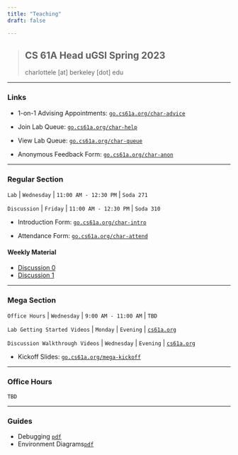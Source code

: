 ```yaml
---
title: "Teaching"
draft: false

---
```




> ## CS 61A Head uGSI Spring 2023
> charlottele [at] berkeley [dot] edu 
<!-- > <details>

</details> -->

---

### Links

- 1-on-1 Advising Appointments: [`go.cs61a.org/char-advice`](http://go.cs61a.org/char-advice)

- Join Lab Queue: [`go.cs61a.org/char-help`](http://go.cs61a.org/char-help)

- View Lab Queue: [`go.cs61a.org/char-queue`](http://go.cs61a.org/char-queue)

- Anonymous Feedback Form: [`go.cs61a.org/char-anon`](https://go.cs61a.org/char-anon)

--- 
### Regular Section 

`Lab` | `Wednesday` | `11:00 AM - 12:30 PM` | `Soda 271`

`Discussion` | `Friday` | `11:00 AM - 12:30 PM` | `Soda 310`

- Introduction Form: [`go.cs61a.org/char-intro`](https://go.cs61a.org/char-intro)

- Attendance Form: [`go.cs61a.org/char-attend`](https://go.cs61a.org/char-attend)

#### Weekly Material
- [Discussion 0](https://drive.google.com/file/d/1cNf66giT3-nGpcnWA2lEjWpyz9bn3omF/view?usp=share_link)
- [Discussion 1](https://drive.google.com/file/d/1a6DlWb9OAlHF4sA-ZNs8dGgNq_Pt6-Dk/view?usp=sharing)


--- 
### Mega Section

`Office Hours` | `Wednesday` | `9:00 AM - 11:00 AM` | `TBD`

`Lab Getting Started Videos` | `Monday` | `Evening` | [`cs61a.org`](https://cs61a.org/)

`Discussion Walkthrough Videos` | `Wednesday` | `Evening` | [`cs61a.org`](https://cs61a.org/)


- Kickoff Slides: [`go.cs61a.org/mega-kickoff`](https://go.cs61a.org/mega-kickoff)

---
### Office Hours 

`TBD`

---
<!-- 
### Links
  
- Attendance Form: [`go.cs61a.org/char-attend`](https://go.cs61a.org/char-attend)
- Anonymous Feedback Form: [`go.cs61a.org/char-anon`](https://go.cs61a.org/char-anon)
- 1-on-1 Advising Appointments: [`go.cs61a.org/char-advice`](http://go.cs61a.org/char-advice)
- Join Lab Queue: [`go.cs61a.org/char-help`](http://go.cs61a.org/char-help)
- View Lab Queue: [`go.cs61a.org/char-queue`](http://go.cs61a.org/char-queue)

---

### Logistics
- Congrats for finishing the midterm! Thank you so much for being in my section this summer :) 
- Please fill out [this](https://forms.gle/ohGt5VGismVp5Exs6) form if you're missing any points. 
- As of Aug 14, I have updated all points. Let me know if they don't show up by Aug 15.


<details>
<summary>
Attendance
</summary>
<blockquote>

- Discussion
    - The secret word will be given at the end of section.
    - You must attend the entire section.
    - Your attendance status will be verified with the Zoom meeting data.
- Lab
    - The secret word will be given towards the beginning of section.
    - You can use this time to work on the lab assignment and ask any questions.
    - If you complete the lab assignment before section, you can submit your okpy link as the secret word for credit.

</blockquote>
</details>

<details>
<summary>
Contact 
</summary>
<blockquote>

- Please use Piazza or office hours for debugging and general logistical questions.
- I'm happy to respond to emails, but there are almost 100 students enrolled in my section so it's a bit difficult. Emails should generally be reserved for personal or section-specific matters.
- Dozens of staff monitor Piazza all day, so you'll recieve a much faster response there.

</blockquote>
</details>




---
### Weekly Material & Guides
[`Google Drive`](https://drive.google.com/drive/folders/1x_PFftGclLJHIL6CGmp-T1zS2WDeteyK?usp=sharing)

<p style="margin-bottom:0;">
    Discussion 11 Videos
    Make sure video quality is set to the highest.
</p>
<p style="margin : 0; padding-top:0; margin-left: 30px">
  Introduction to Regex
  <a href="https://youtu.be/YVG_GQjzbXw"><code>link</code></a>
</p>
<p style="margin : 0; padding-top:0; margin-left: 30px">
    Q1-Q2 (Regex)
    <a href="https://youtu.be/fx-ifCHXh1c"><code>link</code></a>
</p> -->


<!-- 
<p style="margin-bottom:0;">
    Week 2
</p>
<p style="margin : 0; padding-top:0; margin-left: 30px">
    Disc 02: Environment Diagrams + Higher-Order Functions
    <a href="https://drive.google.com/file/d/1tooqKGRB61fbH3V882RbggMssghwHzvS/view?usp=sharing"><code>pdf</code></a>
</p>
<p style="margin : 0; padding-top:0; margin-left: 30px">
    Disc 03: Recursion + Tree Recursion 
    <a href="https://drive.google.com/file/d/1IUsPZE_gotX03XkcyYnHucaEz04gT6wW/view?usp=sharing"><code>pdf</code></a>
</p>




<p style="margin-bottom:0;">
    Week 3
</p>
<p style="margin : 0; padding-top:0; margin-left: 30px">
    Disc 04: Lists + Sequences
    <a href="https://drive.google.com/file/d/1rRU5oZJry_auw59Hd5Lxw8SBzEMf-hkg/view?usp=sharing"><code>pdf</code></a>

</p>
<p style="margin : 0; padding-top:0; margin-left: 30px">
    Lab 03: Recursion
    <a href="https://drive.google.com/file/d/1qEnL0pVOf-zhL8W-V4-PaNsXl1Aee4R3/view?usp=sharing"><code>png</code></a>

</p>

<p style="margin : 0; padding-top:0; margin-left: 30px">
    Disc 05: Mutability + OOP
    <a href="https://drive.google.com/file/d/1MEx3QmoHfGx_msjscM4eQgDkrpORBU-n/view?usp=sharing"><code>pdf</code></a>

</p>

<p style="margin-bottom:0;">
    Week 5
</p>
<p style="margin : 0; padding-top:0; margin-left: 30px">
    Disc 07: Scheme
    <a href="https://drive.google.com/file/d/1D_gFsuxOrDkjdmR2mCt-gIZ7fs-IG4QU/view?usp=sharing"><code>png</code></a>
</p>

<p style="margin-bottom:0;">
    Week 6
</p>
<p style="margin : 0; padding-top:0; margin-left: 30px">
    Disc 09: Dynamic Scoping + Tail Recursion + Interpreter
    <a href="https://drive.google.com/file/d/1egFX6RI_XOIlF3oyZzNmozbrsflRfnsH/view?usp=sharing"><code>png</code></a>
</p>








---


 -->

 ### Guides
- Debugging [`pdf`](https://drive.google.com/file/d/1O72u0ml65pibcjz-PXKpqeJDKaVqQ3D8/view?usp=sharing)
- Environment Diagrams[`pdf`](https://drive.google.com/file/d/1m5lsTmymfBPB772C3yqkWFzmEoijy-AX/view?usp=sharing)

